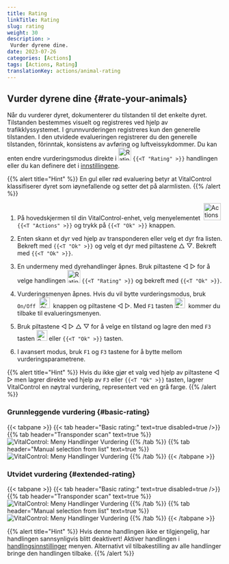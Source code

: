 ```yaml
---
title: Rating
linkTitle: Rating
slug: rating
weight: 30
description: >
 Vurder dyrene dine.
date: 2023-07-26
categories: [Actions]
tags: [Actions, Rating]
translationKey: actions/animal-rating
---
```


## Vurder dyrene dine {#rate-your-animals}

Når du vurderer dyret, dokumenterer du tilstanden til det enkelte dyret. Tilstanden bestemmes visuelt og registreres ved hjelp av trafikklyssystemet. I grunnvurderingen registreres kun den generelle tilstanden. I den utvidede evalueringen registrerer du den generelle tilstanden, fôrinntak, konsistens av avføring og luftveissykdommer. Du kan enten endre vurderingsmodus direkte i <img src="/icons/actions/rating.svg" width="30" align="bottom" alt="Rating" /> `{{<T "Rating" >}}` handlingen eller du kan definere det i [innstillingene](../../settings/data-acquisition/#mode-of-animal-rating).

{{% alert title="Hint" %}}
En gul eller rød evaluering betyr at VitalControl klassifiserer dyret som iøynefallende og setter det på alarmlisten.
{{% /alert %}}

1. På hovedskjermen til din VitalControl-enhet, velg menyelementet &nbsp;<img src="/icons/actions.svg" width="40" align="bottom" alt="Actions" /> `{{<T "Actions" >}}` og trykk på `{{<T "Ok" >}}` knappen.

2. Enten skann et dyr ved hjelp av transponderen eller velg et dyr fra listen. Bekreft med `{{<T "Ok" >}}` og velg et dyr med piltastene △ ▽. Bekreft med `{{<T "Ok" >}}`.

3. En undermeny med dyrehandlinger åpnes. Bruk piltastene ◁ ▷ for å velge handlingen <img src="/icons/actions/rating.svg" width="30" align="bottom" alt="Rating" /> `{{<T "Rating" >}}` og bekreft med `{{<T "Ok" >}}`.

4. Vurderingsmenyen åpnes. Hvis du vil bytte vurderingsmodus, bruk `On/Off` &nbsp;<img src="/icons/gear.svg" width="25" align="bottom" alt="Chain-of-actions" />&nbsp; knappen og piltastene ◁ ▷. Med `F1` tasten <img src="/icons/footer/exit.svg" width="24" align="bottom" alt="Back" />&nbsp; kommer du tilbake til evalueringsmenyen.

5. Bruk piltastene ◁ ▷ △ ▽ for å velge en tilstand og lagre den med `F3` tasten <img src="/icons/footer/save.svg" width="25" align="bottom" alt="Save" /> eller `{{<T "Ok" >}}` tasten.


6. I avansert modus, bruk `F1` og `F3` tastene for å bytte mellom vurderingsparametrene.

{{% alert title="Hint" %}}
Hvis du ikke gjør et valg ved hjelp av piltastene ◁ ▷ men lagrer direkte ved hjelp av `F3` eller `{{<T "Ok" >}}` tasten, lagrer VitalControl en nøytral vurdering, representert ved en grå farge.
{{% /alert %}}

### Grunnleggende vurdering {#basic-rating}

{{< tabpane >}}
{{< tab header="Basic rating:" text=true disabled=true />}}
{{% tab header="Transponder scan" text=true %}}
![VitalControl: Meny Handlinger Vurdering](../images/basicrating-scan.png "Grunnleggende vurdering")
{{% /tab %}}
{{% tab header="Manual selection from list" text=true %}}
![VitalControl: Meny Handlinger Vurdering](../images/basicrating.png "Grunnleggende vurdering")
{{% /tab %}}
{{< /tabpane >}}

### Utvidet vurdering {#extended-rating}

{{< tabpane >}}
{{< tab header="Basic rating:" text=true disabled=true />}}
{{% tab header="Transponder scan" text=true %}}
![VitalControl: Meny Handlinger Vurdering](../images/extendedrating-scan.png "Utvidet vurdering")
{{% /tab %}}
{{% tab header="Manual selection from list" text=true %}}
![VitalControl: Meny Handlinger Vurdering](../images/extendedrating.png "Utvidet vurdering")
{{% /tab %}}
{{< /tabpane >}}

{{% alert title="Hint" %}}
Hvis denne handlingen ikke er tilgjengelig, har handlingen sannsynligvis blitt deaktivert! Aktiver handlingen i [handlingsinnstillinger](../setting/) menyen. Alternativt vil tilbakestilling av alle handlinger bringe den handlingen tilbake.
{{% /alert %}}
